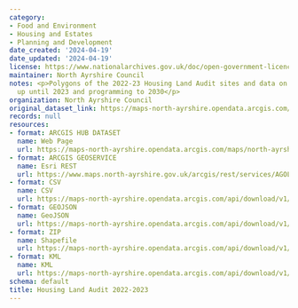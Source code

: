 ```yaml
---
category:
- Food and Environment
- Housing and Estates
- Planning and Development
date_created: '2024-04-19'
date_updated: '2024-04-19'
license: https://www.nationalarchives.gov.uk/doc/open-government-licence/version/3/
maintainer: North Ayrshire Council
notes: <p>Polygons of the 2022-23 Housing Land Audit sites and data on completions
  up until 2023 and programming to 2030</p>
organization: North Ayrshire Council
original_dataset_link: https://maps-north-ayrshire.opendata.arcgis.com/maps/north-ayrshire::housing-land-audit-2022-2023
records: null
resources:
- format: ARCGIS HUB DATASET
  name: Web Page
  url: https://maps-north-ayrshire.opendata.arcgis.com/maps/north-ayrshire::housing-land-audit-2022-2023
- format: ARCGIS GEOSERVICE
  name: Esri REST
  url: https://www.maps.north-ayrshire.gov.uk/arcgis/rest/services/AGOL/Open_Data_Portal/FeatureServer/42
- format: CSV
  name: CSV
  url: https://maps-north-ayrshire.opendata.arcgis.com/api/download/v1/items/2ab883e4e0cd4fa2b0984cffdb37efba/csv?layers=42
- format: GEOJSON
  name: GeoJSON
  url: https://maps-north-ayrshire.opendata.arcgis.com/api/download/v1/items/2ab883e4e0cd4fa2b0984cffdb37efba/geojson?layers=42
- format: ZIP
  name: Shapefile
  url: https://maps-north-ayrshire.opendata.arcgis.com/api/download/v1/items/2ab883e4e0cd4fa2b0984cffdb37efba/shapefile?layers=42
- format: KML
  name: KML
  url: https://maps-north-ayrshire.opendata.arcgis.com/api/download/v1/items/2ab883e4e0cd4fa2b0984cffdb37efba/kml?layers=42
schema: default
title: Housing Land Audit 2022-2023
---
```

